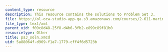 ```yaml
---
content_type: resource
description: This resource contains the solutions to Problem Set 3.
file: https://ol-ocw-studio-app-qa.s3.amazonaws.com/courses/2-611-marine-power-and-propulsion-fall-2006/5a88064fd969f1a71779cff4f6d5723b_ps3_soln.xmcd
file_type: text/xml
parent_uid: f09c8d48-25f8-d4b6-3fb2-e899c89f81b0
resourcetype: Other
title: ps3_soln.xmcd
uid: 5a88064f-d969-f1a7-1779-cff4f6d5723b
---
```

